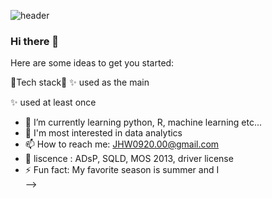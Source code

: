 ![header](https://capsule-render.vercel.app/api?height=400&text=WELCOME%20&desc=Hyewon's%20github!)

### Hi there 👋
Here are some ideas to get you started:

🏸Tech stack🏸
✨ used as the main


✨ used at least once


- 🌱 I’m currently learning python, R, machine learning etc...
- 👯 I'm most interested in data analytics 
- 📫 How to reach me: JHW0920.00@gmail.com
- 💌 liscence : ADsP, SQLD, MOS 2013, driver license
- ⚡ Fun fact: My favorite season is summer and I  
-->
